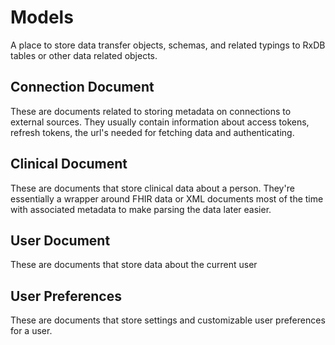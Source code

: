 # Models

A place to store data transfer objects, schemas, and related typings to RxDB tables or other data related objects.

## Connection Document

These are documents related to storing metadata on connections to external sources. They usually contain information about access tokens, refresh tokens, the url's needed for fetching data and authenticating.

## Clinical Document

These are documents that store clinical data about a person. They're essentially a wrapper around FHIR data or XML documents most of the time with associated metadata to make parsing the data later easier.

## User Document

These are documents that store data about the current user

## User Preferences

These are documents that store settings and customizable user preferences for a user.

